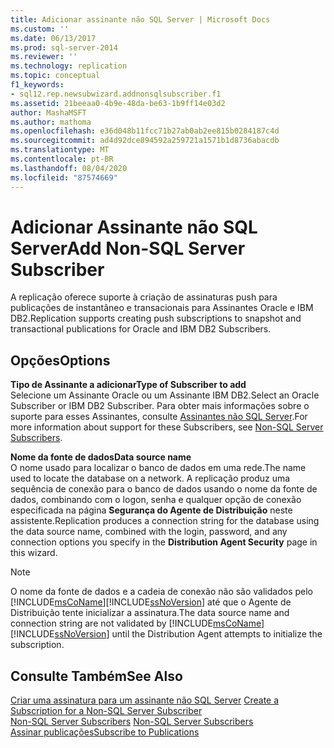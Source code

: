 ```yaml
---
title: Adicionar assinante não SQL Server | Microsoft Docs
ms.custom: ''
ms.date: 06/13/2017
ms.prod: sql-server-2014
ms.reviewer: ''
ms.technology: replication
ms.topic: conceptual
f1_keywords:
- sql12.rep.newsubwizard.addnonsqlsubscriber.f1
ms.assetid: 21beeaa0-4b9e-48da-be63-1b9ff14e03d2
author: MashaMSFT
ms.author: mathoma
ms.openlocfilehash: e36d048b11fcc71b27ab0ab2ee815b0284187c4d
ms.sourcegitcommit: ad4d92dce894592a259721a1571b1d8736abacdb
ms.translationtype: MT
ms.contentlocale: pt-BR
ms.lasthandoff: 08/04/2020
ms.locfileid: "87574669"
---
```

# <a name="add-non-sql-server-subscriber"></a><span data-ttu-id="de75b-102">Adicionar Assinante não SQL Server</span><span class="sxs-lookup"><span data-stu-id="de75b-102">Add Non-SQL Server Subscriber</span></span>
  <span data-ttu-id="de75b-103">A replicação oferece suporte à criação de assinaturas push para publicações de instantâneo e transacionais para Assinantes Oracle e IBM DB2.</span><span class="sxs-lookup"><span data-stu-id="de75b-103">Replication supports creating push subscriptions to snapshot and transactional publications for Oracle and IBM DB2 Subscribers.</span></span>  
  
## <a name="options"></a><span data-ttu-id="de75b-104">Opções</span><span class="sxs-lookup"><span data-stu-id="de75b-104">Options</span></span>  
 <span data-ttu-id="de75b-105">**Tipo de Assinante a adicionar**</span><span class="sxs-lookup"><span data-stu-id="de75b-105">**Type of Subscriber to add**</span></span>  
 <span data-ttu-id="de75b-106">Selecione um Assinante Oracle ou um Assinante IBM DB2.</span><span class="sxs-lookup"><span data-stu-id="de75b-106">Select an Oracle Subscriber or IBM DB2 Subscriber.</span></span> <span data-ttu-id="de75b-107">Para obter mais informações sobre o suporte para esses Assinantes, consulte [Assinantes não SQL Server](non-sql/non-sql-server-subscribers.md).</span><span class="sxs-lookup"><span data-stu-id="de75b-107">For more information about support for these Subscribers, see [Non-SQL Server Subscribers](non-sql/non-sql-server-subscribers.md).</span></span>  
  
 <span data-ttu-id="de75b-108">**Nome da fonte de dados**</span><span class="sxs-lookup"><span data-stu-id="de75b-108">**Data source name**</span></span>  
 <span data-ttu-id="de75b-109">O nome usado para localizar o banco de dados em uma rede.</span><span class="sxs-lookup"><span data-stu-id="de75b-109">The name used to locate the database on a network.</span></span> <span data-ttu-id="de75b-110">A replicação produz uma sequência de conexão para o banco de dados usando o nome da fonte de dados, combinando com o logon, senha e qualquer opção de conexão especificada na página **Segurança do Agente de Distribuição** neste assistente.</span><span class="sxs-lookup"><span data-stu-id="de75b-110">Replication produces a connection string for the database using the data source name, combined with the login, password, and any connection options you specify in the **Distribution Agent Security** page in this wizard.</span></span>  
  
> [!NOTE]  
>  <span data-ttu-id="de75b-111">O nome da fonte de dados e a cadeia de conexão não são validados pelo [!INCLUDE[msCoName](../../includes/msconame-md.md)][!INCLUDE[ssNoVersion](../../includes/ssnoversion-md.md)] até que o Agente de Distribuição tente inicializar a assinatura.</span><span class="sxs-lookup"><span data-stu-id="de75b-111">The data source name and connection string are not validated by [!INCLUDE[msCoName](../../includes/msconame-md.md)][!INCLUDE[ssNoVersion](../../includes/ssnoversion-md.md)] until the Distribution Agent attempts to initialize the subscription.</span></span>  
  
## <a name="see-also"></a><span data-ttu-id="de75b-112">Consulte Também</span><span class="sxs-lookup"><span data-stu-id="de75b-112">See Also</span></span>  
 <span data-ttu-id="de75b-113">[Criar uma assinatura para um assinante não SQL Server](create-a-subscription-for-a-non-sql-server-subscriber.md) </span><span class="sxs-lookup"><span data-stu-id="de75b-113">[Create a Subscription for a Non-SQL Server Subscriber](create-a-subscription-for-a-non-sql-server-subscriber.md) </span></span>  
 <span data-ttu-id="de75b-114">[Non-SQL Server Subscribers](non-sql/non-sql-server-subscribers.md) </span><span class="sxs-lookup"><span data-stu-id="de75b-114">[Non-SQL Server Subscribers](non-sql/non-sql-server-subscribers.md) </span></span>  
 [<span data-ttu-id="de75b-115">Assinar publicações</span><span class="sxs-lookup"><span data-stu-id="de75b-115">Subscribe to Publications</span></span>](subscribe-to-publications.md)  
  
  
